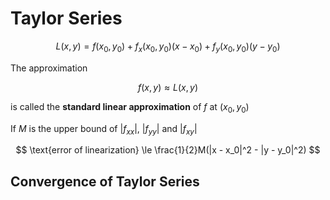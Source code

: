 # Taylor Series








$$
L(x, y) = f(x_0, y_0) + f_x(x_0, y_0)(x - x_0) + f_y(x_0, y_0)(y - y_0)
$$

The approximation

$$
f(x, y) \approx L(x, y)
$$

is called the **standard linear approximation** of $f$ at $(x_0, y_0)$ 

If $M$ is the upper bound of $|f_{xx}|$, $|f_{yy}|$ and $|f_{xy}|$

$$
\text{error of linearization} \le \frac{1}{2}M(|x - x_0|^2 - |y - y_0|^2)
$$

## Convergence of Taylor Series
